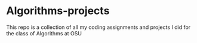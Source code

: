 # Algorithms-projects
This repo is a collection of all my coding assignments and projects I did for the class of Algorithms at OSU
